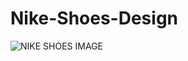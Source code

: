 # Nike-Shoes-Design
![NIKE SHOES IMAGE](https://ownyourblog.blr1.cdn.digitaloceanspaces.com/nike%20shoes%20gif.gif)
